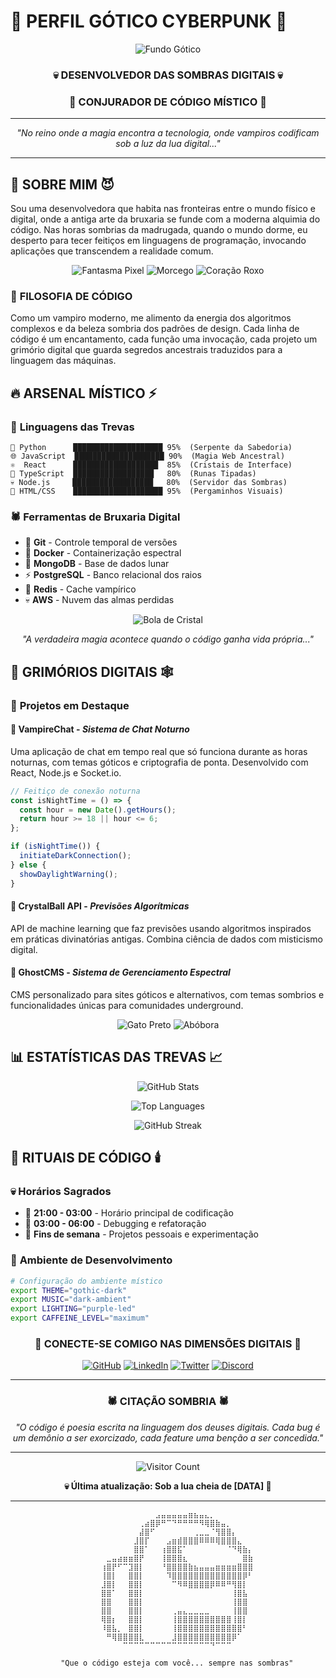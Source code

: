 # 🦇 **PERFIL GÓTICO CYBERPUNK** 🦇

<div align="center">

![Fundo Gótico](https://github.com/[izabellyzti]/[izabellyzti]/blob/main/assets/2I6F(1).gif)

### 💀 **DESENVOLVEDOR DAS SOMBRAS DIGITAIS** 💀
### 🔮 **CONJURADOR DE CÓDIGO MÍSTICO** 🔮

---

*"No reino onde a magia encontra a tecnologia, onde vampiros codificam sob a luz da lua digital..."*

---

</div>

## 👿 **SOBRE MIM** 😈

Sou uma desenvolvedora que habita nas fronteiras entre o mundo físico e digital, onde a antiga arte da bruxaria se funde com a moderna alquimia do código. Nas horas sombrias da madrugada, quando o mundo dorme, eu desperto para tecer feitiços em linguagens de programação, invocando aplicações que transcendem a realidade comum.

<div align="center">

![Fantasma Pixel](https://github.com/[SEU_USERNAME]/[SEU_USERNAME]/blob/main/assets/zYr.gif) ![Morcego](https://github.com/[SEU_USERNAME]/[SEU_USERNAME]/blob/main/assets/XOsa.gif) ![Coração Roxo](https://github.com/[SEU_USERNAME]/[SEU_USERNAME]/blob/main/assets/DDg.gif)

</div>

### 🌙 **FILOSOFIA DE CÓDIGO**

Como um vampiro moderno, me alimento da energia dos algoritmos complexos e da beleza sombria dos padrões de design. Cada linha de código é um encantamento, cada função uma invocação, cada projeto um grimório digital que guarda segredos ancestrais traduzidos para a linguagem das máquinas.

## 🔥 **ARSENAL MÍSTICO** ⚡

### 💜 **Linguagens das Trevas**
```
🐍 Python      ████████████████████ 95%  (Serpente da Sabedoria)
🌐 JavaScript  ████████████████████ 90%  (Magia Web Ancestral)
⚛️  React      ███████████████████  85%  (Cristais de Interface)
🔮 TypeScript  ██████████████████   80%  (Runas Tipadas)
💀 Node.js     ██████████████████   80%  (Servidor das Sombras)
🦇 HTML/CSS    ████████████████████ 95%  (Pergaminhos Visuais)
```

### 🕷️ **Ferramentas de Bruxaria Digital**
- 🔮 **Git** - Controle temporal de versões
- 👻 **Docker** - Containerização espectral  
- 🌙 **MongoDB** - Base de dados lunar
- ⚡ **PostgreSQL** - Banco relacional dos raios
- 🦇 **Redis** - Cache vampírico
- 💀 **AWS** - Nuvem das almas perdidas

<div align="center">

![Bola de Cristal](https://github.com/[SEU_USERNAME]/[SEU_USERNAME]/blob/main/assets/YdBN.gif)

*"A verdadeira magia acontece quando o código ganha vida própria..."*

</div>

## 🎃 **GRIMÓRIOS DIGITAIS** 🕸️

### 🌟 **Projetos em Destaque**

#### 🦇 **VampireChat** - *Sistema de Chat Noturno*
Uma aplicação de chat em tempo real que só funciona durante as horas noturnas, com temas góticos e criptografia de ponta. Desenvolvido com React, Node.js e Socket.io.

```javascript
// Feitiço de conexão noturna
const isNightTime = () => {
  const hour = new Date().getHours();
  return hour >= 18 || hour <= 6;
};

if (isNightTime()) {
  initiateDarkConnection();
} else {
  showDaylightWarning();
}
```

#### 🔮 **CrystalBall API** - *Previsões Algorítmicas*
API de machine learning que faz previsões usando algoritmos inspirados em práticas divinatórias antigas. Combina ciência de dados com misticismo digital.

#### 👻 **GhostCMS** - *Sistema de Gerenciamento Espectral*
CMS personalizado para sites góticos e alternativos, com temas sombrios e funcionalidades únicas para comunidades underground.

<div align="center">

![Gato Preto](https://github.com/[SEU_USERNAME]/[SEU_USERNAME]/blob/main/assets/1kLR.gif) ![Abóbora](https://github.com/[SEU_USERNAME]/[SEU_USERNAME]/blob/main/assets/41wj.gif)

</div>

## 📊 **ESTATÍSTICAS DAS TREVAS** 📈

<div align="center">

![GitHub Stats](https://github-readme-stats.vercel.app/api?username=[SEU_USERNAME]&show_icons=true&theme=dark&bg_color=0d1117&title_color=8b00ff&text_color=ffffff&icon_color=8b00ff&border_color=301934)

![Top Languages](https://github-readme-stats.vercel.app/api/top-langs/?username=[SEU_USERNAME]&layout=compact&theme=dark&bg_color=0d1117&title_color=8b00ff&text_color=ffffff&border_color=301934)

![GitHub Streak](https://github-readme-streak-stats.herokuapp.com/?user=[SEU_USERNAME]&theme=dark&background=0d1117&stroke=8b00ff&ring=8b00ff&fire=ff6b6b&currStreakLabel=8b00ff&sideLabels=ffffff&currStreakNum=ffffff&sideNums=ffffff&dates=ffffff)

</div>

## 🌙 **RITUAIS DE CÓDIGO** 🕯️

### 💀 **Horários Sagrados**
- 🦇 **21:00 - 03:00** - Horário principal de codificação
- 🌙 **03:00 - 06:00** - Debugging e refatoração
- 👻 **Fins de semana** - Projetos pessoais e experimentação

### 🔮 **Ambiente de Desenvolvimento**
```bash
# Configuração do ambiente místico
export THEME="gothic-dark"
export MUSIC="dark-ambient"
export LIGHTING="purple-led"
export CAFFEINE_LEVEL="maximum"
```

<div align="center">

### 💜 **CONECTE-SE COMIGO NAS DIMENSÕES DIGITAIS** 💜

[![GitHub](https://img.shields.io/badge/GitHub-100000?style=for-the-badge&logo=github&logoColor=white&color=8b00ff)](https://github.com/[SEU_USERNAME])
[![LinkedIn](https://img.shields.io/badge/LinkedIn-0077B5?style=for-the-badge&logo=linkedin&logoColor=white&color=301934)](https://linkedin.com/in/[SEU_LINKEDIN])
[![Twitter](https://img.shields.io/badge/Twitter-1DA1F2?style=for-the-badge&logo=twitter&logoColor=white&color=8b00ff)](https://twitter.com/[SEU_TWITTER])
[![Discord](https://img.shields.io/badge/Discord-7289DA?style=for-the-badge&logo=discord&logoColor=white&color=301934)](https://discord.gg/[SEU_DISCORD])

</div>

---

<div align="center">

### 🕷️ **CITAÇÃO SOMBRIA** 🕷️

*"O código é poesia escrita na linguagem dos deuses digitais. Cada bug é um demônio a ser exorcizado, cada feature uma benção a ser concedida."*

---

![Visitor Count](https://profile-counter.glitch.me/[SEU_USERNAME]/count.svg?color=8b00ff)

**💀 Última atualização: Sob a lua cheia de [DATA] 🌙**

</div>

---

<div align="center">

```
    ⠀⠀⠀⠀⠀⠀⠀⠀⠀⠀⠀⣠⣤⣤⣤⣤⣤⣶⣦⣤⣄⡀⠀⠀⠀⠀⠀⠀⠀⠀
    ⠀⠀⠀⠀⠀⠀⠀⠀⢀⣴⣿⡿⠛⠉⠙⠛⠛⠛⠛⠻⢿⣿⣷⣤⡀⠀⠀⠀⠀⠀
    ⠀⠀⠀⠀⠀⠀⠀⠀⣼⣿⠋⠀⠀⠀⠀⠀⠀⠀⢀⣀⣀⠈⢻⣿⣿⡄⠀⠀⠀⠀
    ⠀⠀⠀⠀⠀⠀⠀⣸⣿⡏⠀⠀⠀⣠⣶⣾⣿⣿⣿⠿⠿⠿⢿⣿⣿⣿⣄⠀⠀⠀
    ⠀⠀⠀⠀⠀⠀⠀⣿⣿⠁⠀⠀⢰⣿⣿⣯⠁⠀⠀⠀⠀⠀⠀⠀⠈⠙⢿⣷⡄⠀
    ⠀⠀⣀⣤⣴⣶⣶⣿⡟⠀⠀⠀⢸⣿⣿⣿⣆⠀⠀⠀⠀⠀⠀⠀⠀⠀⠀⣿⣷⠀
    ⠀⢰⣿⡟⠋⠉⣹⣿⡇⠀⠀⠀⠘⣿⣿⣿⣿⣷⣦⣤⣤⣤⣶⣶⣶⣶⣿⣿⣿⠀
    ⠀⢸⣿⡇⠀⠀⣿⣿⡇⠀⠀⠀⠀⠹⣿⣿⣿⣿⣿⣿⣿⣿⣿⣿⣿⣿⣿⡿⠃⠀
    ⠀⣸⣿⡇⠀⠀⣿⣿⡇⠀⠀⠀⠀⠀⠉⠻⠿⣿⣿⣿⣿⡿⠿⠿⠛⢻⣿⡇⠀⠀
    ⠀⣿⣿⠁⠀⠀⣿⣿⡇⠀⠀⠀⠀⠀⠀⠀⠀⠀⠀⠀⠀⠀⠀⠀⠀⢸⣿⣧⠀⠀
    ⠀⣿⣿⠀⠀⠀⣿⣿⡇⠀⠀⠀⠀⠀⠀⠀⠀⠀⠀⠀⠀⠀⠀⠀⠀⢸⣿⣿⠀⠀
    ⠀⣿⣿⠀⠀⠀⣿⣿⡇⠀⠀⠀⠀⠀⢀⣤⣄⣀⣀⣀⣀⠀⠀⠀⠀⢸⣿⣿⠀⠀
    ⠀⢿⣿⡆⠀⠀⣿⣿⡇⠀⠀⠀⠀⠀⢸⣿⣿⣿⣿⣿⣿⣿⣿⣿⣿⢸⣿⡇⠀⠀
    ⠀⠸⣿⣧⡀⠀⣿⣿⡇⠀⠀⠀⠀⠀⢸⣿⣿⣿⣿⣿⣿⣿⣿⣿⣿⣿⣿⠃⠀⠀
    ⠀⠀⠛⢿⣿⣿⣿⣿⣇⠀⠀⠀⠀⠀⣸⣿⣿⣿⣿⣿⣿⣿⣿⣿⣿⡿⠁⠀⠀⠀
    ⠀⠀⠀⠀⠀⠉⠉⠉⠉⠉⠉⠉⠉⠉⠉⠉⠉⠉⠉⠉⠉⠙⠉⠉⠉⠀⠀⠀⠀⠀
    
    "Que o código esteja com você... sempre nas sombras"
```

</div>

